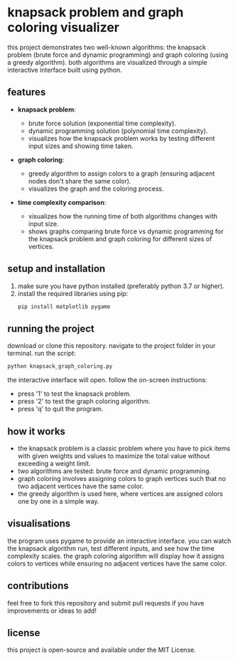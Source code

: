 # knapsack problem and graph coloring visualizer

this project demonstrates two well-known algorithms: the knapsack problem (brute force and dynamic programming) and graph coloring (using a greedy algorithm). both algorithms are visualized through a simple interactive interface built using python.

## features

- **knapsack problem**:
  - brute force solution (exponential time complexity).
  - dynamic programming solution (polynomial time complexity).
  - visualizes how the knapsack problem works by testing different input sizes and showing time taken.

- **graph coloring**:
  - greedy algorithm to assign colors to a graph (ensuring adjacent nodes don't share the same color).
  - visualizes the graph and the coloring process.

- **time complexity comparison**:
  - visualizes how the running time of both algorithms changes with input size.
  - shows graphs comparing brute force vs dynamic programming for the knapsack problem and graph coloring for different sizes of vertices.

## setup and installation

1. make sure you have python installed (preferably python 3.7 or higher).
2. install the required libraries using pip:
   ```bash
   pip install matplotlib pygame

## running the project
download or clone this repository.
navigate to the project folder in your terminal.
run the script:
```bash
python knapsack_graph_coloring.py
```
the interactive interface will open. follow the on-screen instructions:
- press '1' to test the knapsack problem.
- press '2' to test the graph coloring algorithm.
- press 'q' to quit the program.

## how it works
- the knapsack problem is a classic problem where you have to pick items with given weights and values to maximize the total value without exceeding a weight limit.
- two algorithms are tested: brute force and dynamic programming.
- graph coloring involves assigning colors to graph vertices such that no two adjacent vertices have the same color.
- the greedy algorithm is used here, where vertices are assigned colors one by one in a simple way.

## visualisations
the program uses pygame to provide an interactive interface.
you can watch the knapsack algorithm run, test different inputs, and see how the time complexity scales.
the graph coloring algorithm will display how it assigns colors to vertices while ensuring no adjacent vertices have the same color.

## contributions
feel free to fork this repository and submit pull requests if you have improvements or ideas to add!

## license
this project is open-source and available under the MIT License.
